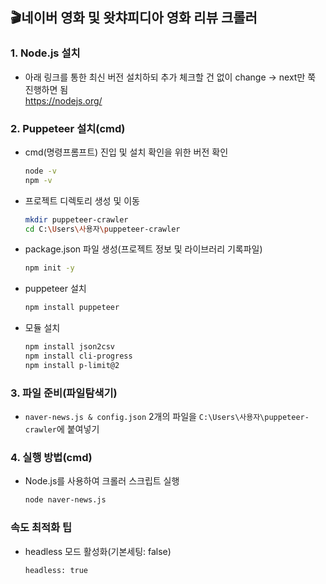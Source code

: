 ## 🎬네이버 영화 및 왓챠피디아 영화 리뷰 크롤러
### 1. Node.js 설치
- 아래 링크를 통한 최신 버전 설치하되 추가 체크할 건 없이 change -> next만 쭉 진행하면 됨  
https://nodejs.org/  

### 2. Puppeteer 설치(cmd)
- cmd(명령프롬프트) 진입 및 설치 확인을 위한 버전 확인
  ```bash
  node -v
  npm -v
- 프로젝트 디렉토리 생성 및 이동
  ```bash
  mkdir puppeteer-crawler  
  cd C:\Users\사용자\puppeteer-crawler
- package.json 파일 생성(프로젝트 정보 및 라이브러리 기록파일)
  ```bash
  npm init -y
- puppeteer 설치
  ```bash
  npm install puppeteer
- 모듈 설치
  ```bash
  npm install json2csv
  npm install cli-progress
  npm install p-limit@2

### 3. 파일 준비(파일탐색기)
- `naver-news.js & config.json` 2개의 파일을 `C:\Users\사용자\puppeteer-crawler`에 붙여넣기

### 4. 실행 방법(cmd)
- Node.js를 사용하여 크롤러 스크립트 실행
  ```bash
  node naver-news.js

### 속도 최적화 팁
- headless 모드 활성화(기본세팅: false)
  ```bash
  headless: true
